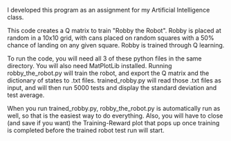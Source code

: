 I developed this program as an assignment for my Artificial Intelligence class.

This code creates a Q matrix to train "Robby the Robot". Robby is placed at random 
in a 10x10 grid, with cans placed on random squares with a 50% 
chance of landing on any given square. Robby is trained through Q learning.

To run the code, you will need all 3 of these python files in the same directory. 
You will also need MatPlotLib installed. Running robby_the_robot.py will train the robot, 
and export the Q matrix and the dictionary of states to .txt files. trained_robby.py will 
read those .txt files as input, and will then run 5000 tests and display the standard deviation and test average. 

When you run trained_robby.py, robby_the_robot.py is automatically run as well, so that 
is the easiest way to do everything. Also, you will have to close (and save if you want) 
the Training-Reward plot that pops up once training is completed before the trained robot test run will start.
